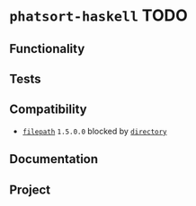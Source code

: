 # `phatsort-haskell` TODO

## Functionality

## Tests

## Compatibility

* [`filepath`](https://hackage.haskell.org/package/filepath)
  `1.5.0.0` blocked by
  [`directory`](https://hackage.haskell.org/package/directory)

## Documentation

## Project
